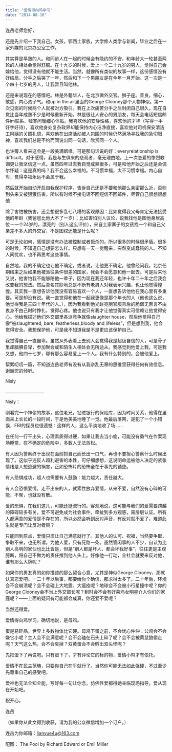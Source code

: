 ```yaml
---
title: "爱情得向鸡学习"
date: "2014-08-16"
---
```


连岳老师您好，

还是先介绍一下我自己。女孩，鄂西土家族，大学修人类学与新闻，毕业之后在一家外媒的北京办公室工作。

其实算是早熟的人。和同龄人在一起的时候会有隐约的不安，和年龄大一轮甚至两轮的人相处会觉得舒服。在十九岁的时候，爱上一个二十九岁的男人，觉得自己会嫁给他，觉得没有他就不能生活。当然，就像所有类似的故事一样，这份感情没有好结局。分手之后哭了一年，然后和下一个男朋友是在今年一月开始。这一次是一个四十七岁的男人，让我暂且叫他林。

还是来说现在的感情吧。林是外籍华人，在北京做外交官。狮子座。善良，细心，敏感，内心孩子气。和up in the air里面的George Clooney那个人物神似。第一次见面的时候两个人就被对方吸引。我在上次痛苦分手之后封闭自己很久，现在自觉比当年成熟不少是时候重新开始。林是很让人安心的男朋友，每天会电话短信邮件im联系，嘘寒问暖细心体贴。我喜欢他的安静性格，喜欢他的才华（写得一手好字好诗），喜欢他身处复杂政界却能保持内心洁净直接，喜欢他对司机保安清洁工阿姨的关照礼貌，喜欢他在出席活动被人包围的时候仍然满场寻找我的急切眼神，喜欢我们总是不约而同说出同一句话，欣赏同一个人。

也许旁人看来这会是一段美满姻缘。可是那句话说的好：everyrelationship is difficult。对于感情，我是与生俱来的悲观者，毫无理由地。上一次恋爱的惨烈教训更让我坚信这一点。虽然四年过去我自觉成熟很多，可是和他开始之后还是会偶尔怀疑：这是真的吗？我不会这么幸福的。不习惯幸福，太不习惯幸福。内心自卑，觉得幸福永远不会属于我。

然后就开始自动开启自我保护程序，告诉自己还是不要和他那么亲密那么近，否则到头来又被狠狠伤害。所以有时候不接电话不回短信不回邮件，尽管自己很想很想他

除了害怕被伤害，还会想很多乱七八糟的客观原因：比如觉得我父母肯定无法接受他的年龄（我爸爸比他大不了一岁）；比如害怕别人议论，说我找他是图他身居高位－一个24岁的，漂亮的（别人这么评价），来自土家寨子的女孩找一个和自己父亲差不多大的外交官，不是图权还能是什么呢？

可是无论如何，感情是没有办法被控制或者扼杀的。所以很多的时候很矛盾。很多的时候，不知道自己想要怎么样。只想有一天一觉醒来，突然变成蠢钝的人。不知人间忧欢，也不再思考这些事情。

自然地，我的不确定也让他不确定，或者说，让他更不确定。他曾经问我，北京任期结束之后如果他被派往条件很差的国家，我会不会愿意和他一起去。可是后来他又说，他害怕我不能够陪他一辈子，因为现在我还年轻，也许十年二十年之后我会改变我的想法。然后莫名其妙地总是不断有老男人对我表示兴趣，也让他觉得惶惶。其实我一直想告诉他我没有容易喜欢一个人，一直想告诉他他在我心里有多重要。可是却没有说。我一直觉得和他在一起我更像是那个年长的人（他也这么说，他觉得我是三四十年代的人。），因为我看到他光鲜亮丽官服背后的脆弱无奈言不由衷身不由己时时挣扎，觉得心疼。他也说只有我才让他觉得真实可信赖让他觉得安心。他给我描述他们外交部里各派竞争就像slaughter house，然后他觉得自己像“被slaughtered, bare, featherless,bloody and lifeless”，但是想到我，他会觉得安全。我想保护他，可是我不知道我是不是更应该保护自己。

我觉得自己一直自卑。虽然从外表看上去别人会觉得我是超级自信的人，可是骨子里却腼腆自卑，参加聚会或和陌生人相处会无所适从。我感觉到他爱上我，可是我又想，他四十七岁，哪有那么容易爱上一个人。我有什么特别的，会被他爱上。

絮絮叨叨一篇，不知道连岳老师有没有从我杂乱无章的思维里获得任何有效信息。谢谢您的倾听。

Nisly

\_\_\_\_\_\_\_\_\_\_\_\_\_\_\_\_\_\_\_

Nisly：

刚看完一个神偷的故事，这位老兄，钻进银行的保险库，因为时间关系，他得在里面呆上长长的一段时间，于是他美美地睡了一觉。他最后落网，是犯了一个小错误，FBI的探员也很遗憾：这样的人，这么平淡地收了场……

在任何一行干出头，心理素质得过硬，如果让我去当小偷，可能没有勇气在作案现场睡觉，在不确定的危险中，多数人无法放松。

有人因为警察终于出现在面前抓自己而长出一口气，再也不要担心警察什么时候出现了。这似乎违反人趋利避害的本性，可仔细想想，这说明命运被他人决定的紧张情绪是人想逃避的祸害，正如恐怖片的恐怖全在于事先的铺垫。

有人恐惧成功，超人也需要有人鼓励：能力越大，责任越大。

有人会恐惧爱情。走不出来的人，就索性放弃爱情，从来不爱，自然没有心碎的可能，不聚，也就没有散。

爱的恐惧，在我们这儿，可能还挺流行的。客观地说，这可能与我们的爱需要跨越的障碍较多有关，爱不可避免成为社会事件，牵扯到多方观感，需层层认证。所有人都满意的爱情是不存在的，所以必然会听到反对声音，有反对就不爱了，难道此生就是专门让反对者爽？

只能回到原点，爱情只须让自己满意就行了。其他人的认可、祝福，当然要争取，争取不来，也无所谓。为他人爱，只有死路一条。虽然管闲事的人不少，自认为比别人高明的家伙也比比皆是，但是“别人都是坏人、都会坏我好事”，往往更是主观臆断，将自己不做为的责任推到他人头上。好像他一行动，全社会就要来反对他，谁有那么大牌呢？

如果你的男友真的如你描述的那么契合心意，尤其是神似George Clooney，那就认真恋爱吧。一二十年以后事，都要给你个确信，那求得太多了。二十年后，环境会不会崩溃呢？会不会碰上大地震、大瘟疫呢？地球会不会被小行星撞中呢？你的George Clooney会不当上外交部长呢？到时会不会有好莱坞女明星介入你们的家庭呢？——上面的疑问有可能都会成真，你还爱不爱呢？

当然还得爱。

爱情得向鸡学习。确切地说，是母鸡。

蛋是易碎品，世界上多数物体比它硬。母鸡下蛋之前，不会忧心仲仲：公鸡会不会嫌它小呢？主人会不会满意呢？会不会磕在石头上碎了呢？会不会被黄鼠狼偷走呢？天气这么热，会不会臭掉？双黄蛋会不会孵出双头怪呢？

先把蛋下了再说吧。只有蛋下了，才有评论它的标的物，爱情小鸡才有依托。

爱情不在民主范畴，只要你自己在乎就行了。当然你可能无法如此强硬，不过至少先尊重自己的感受吧。

爱神也无法全知全能，写好每一句让你念，仿佛性爱都得她亲临现场指导，爱从现在开始吧。

祝开心。

连岳

（如果你从此文得到收获，请为我的公众微信增加一个订户。）

连岳为你邮箱：lianyue4u@163.com

配图： The Pool by Richard Edward or Emil Miller
